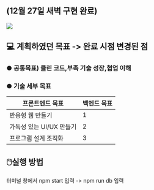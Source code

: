 
<h2>(12월 27일 새벽 구현 완료)</h2>
 <img src='https://user-images.githubusercontent.com/80823659/209461470-93d8cf51-643c-4da8-b67b-db4e3a56f459.png'>
  <h2>💻 계획하였던 목표 -> 완료 시점 변경된 점</h2>
<h3>● 공통목표) 클린 코드,부족 기술 성장,협업 이해</h3>
<h3>● 기술 세부 목표</h3>


|프론트엔드 목표| 백엔드 목표|
|------|-----|
|반응형 웹 만들기|1|
|가독성 있는 UI/UX 만들기|2|
|프로그램 설계 조직화|3|

<h2>🖱️실행 방법</h2>
<p>    터미널 창에서 npm start 입력 -> npm run db 입력</p>

